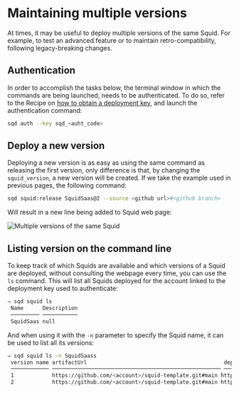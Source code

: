 # Maintaining multiple versions

At times, it may be useful to deploy multiple versions of the same Squid. For example, to test an advanced feature or to maintain retro-compatibility, following legacy-breaking changes.

## Authentication

In order to accomplish the tasks below, the terminal window in which the commands are being launched, needs to be authenticated. To do so, refer to the Recipe on [how to obtain a deployment key](obtaining-a-deployment-key.md), and launch the authentication command:

```bash
sqd auth --key sqd_<auht_code>
```

## Deploy a new version

Deploying a new version is as easy as using the same command as releasing the first version, only difference is that, by changing the `squid_version`, a new version will be created. If we take the example used in previous pages, the following command:

```bash
sqd squid:release SquidSaas@2 --source <github url>#<github branch>
```

Will result in a new line being added to Squid web page:

![Multiple versions of the same Squid](/img/.gitbook/assets/SquidSaas_v2.png)

## Listing version on the command line

To keep track of which Squids are available and which versions of a Squid are deployed, without consulting the webpage every time, you can use the `ls` command. This will list all Squids deployed for the account linked to the deployment key used to authenticate:

```bash
⇒ sqd squid ls
 Name      Description 
 ───────── ─────────── 
 SquidSaas null   
```

And when using it with the `-n` parameter to specify the Squid name, it can be used to list all its versions:

```bash
⇒ sqd squid ls -n SquidSaass
 version name artifactUrl                                           deploymentUrl                                       Status  Created at 
 ──────────── ───────────────────────────────────────────────────── ─────────────────────────────────────────────────── ─────── ────────── 
 1            https://github.com/<account>/squid-template.git#main https://app.gc.subsquid.io/beta/squidsaas/1/graphql SYNCING 1645701248 
 2            https://github.com/<account>/squid-template.git#main https://app.gc.subsquid.io/beta/squidsaas/2/graphql SYNCING 1645710152 
```

